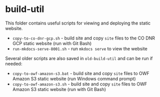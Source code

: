 # build-util #

This folder contains useful scripts for viewing and deploying the static website.

* `copy-to-co-dnr-gcp.sh` - build site and copy `site` files to the CO DNR GCP static website
(run with Git Bash)
* `run-mkdocs-serve-8001.sh` - run `mkdocs serve` to view the website

Several older scripts are also saved in `old-build-util` and can be run if needed:

* `copy-to-owf-amazon-s3.bat` - build site and copy `site` files to OWF Amazon S3 static website
(run Windows command prompt)
* `copy-to-owf-amazon-s3.sh` - build site and copy `site` files to OWF Amazon S3 static website
(run with Git Bash)
